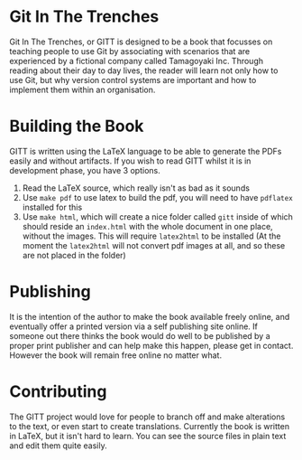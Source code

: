 # Git In The Trenches

Git In The Trenches, or GITT is designed to be a book that focusses on teaching people to use Git by associating with scenarios that are experienced by a fictional company called Tamagoyaki Inc.  Through reading about their day to day lives, the reader will learn not only how to use Git, but why version control systems are important and how to implement them within an organisation.

# Building the Book

GITT is written using the LaTeX language to be able to generate the PDFs easily and without artifacts.  If you wish to read GITT whilst it is in development phase, you have 3 options.

1. Read the LaTeX source, which really isn't as bad as it sounds
2. Use `make pdf` to use latex to build the pdf, you will need to have `pdflatex` installed for this 
3. Use `make html`, which will create a nice folder called `gitt` inside of which should reside an `index.html` with the whole document in one place, without the images.  This will require `latex2html` to be installed (At the moment the `latex2html` will not convert pdf images at all, and so these are not placed in the folder)

# Publishing

It is the intention of the author to make the book available freely online, and eventually offer a printed version via a self publishing site online.  If someone out there thinks the book would do well to be published by a proper print publisher and can help make this happen, please get in contact.  However the book will remain free online no matter what.

# Contributing

The GITT project would love for people to branch off and make alterations to the text, or even start to create translations.  Currently the book is written in LaTeX, but it isn't hard to learn.  You can see the source files in plain text and edit them quite easily.
